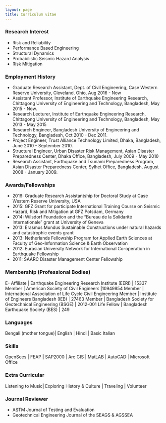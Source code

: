 ```yaml
---
layout: page
title: Curriculum vitae
---
```

### Research Interest
* Risk and Reliability
* Performance Based Engineering
* Structural Dynamics
* Probabilistic Seismic Hazard Analysis
* Risk Mitigation

### Employment History
* Graduate Research Assistant, Dept. of Civil Engineering, Case Western Reserve University, Cleveland, Ohio, Aug 2016 - Now
* Assistant Professor, Institute of Earthquake Engineering Research, Chittagong University of Engineering and Technology, Bangladesh, May 2015 - Now.
* Research Lecturer, Institute of Earthquake Engineering Research, Chittagong University of Engineering and Technology, Bangladesh, May 2013 - May 2015
* Research Engineer, Bangladesh University of Engineering and Technology, Bangladesh,  Oct 2010 - Dec 2011.
* Project Engineer, Trust Alliance Technology Limited, Dhaka, Bangladesh,  June 2010 - September 2010.
* Structural Engineer, Urban Disaster Risk Management, Asian Disaster Preparedness Center, Dhaka Office, Bangladesh, July 2009 - May 2010
* Research Assistant, Earthquake and Tsunami Preparedness Program, Asian Disaster Preparedness Center, Sylhet Office, Bangladesh, August 2008 - January 2009.

### Awards/Fellowships

* 2016: Graduate Research Assistantship for Doctoral Study at Case Western Reserve University, USA
* 2015: GFZ Grant for participate International Training Course on Seismic Hazard, Risk and Mitigation at GFZ Potsdam, Germany
* 2014: Wilsdorf Foundation and the “Bureau de la Solidarité Internationale” grant at University of Geneva
* 2013: Erasmus Mundus Sustainable Constructions under natural hazards and catastrophic events grant
* 2013: Netherlands Fellowship Program for Applied Earth Sciences at Faculty of Geo-Information Science & Earth Observation
* 2012: Eurasian University Network for International Co-operation in Earthquake Fellowship
* 2011: SAARC Disaster Management Center Fellowship

### Membership (Professional Bodies)

E- Affiliate | Earthquake Engineering Research Institute (EERI) | 15337
Member     | American Society of Civil Engineers |10949854
Member     | International Association of Life Cycle Civil Engineering
Member     | Institute of Engineers Bangladesh (IEB) | 27463
Member     | Bangladesh Society for Geotechnical Engineering (BSGE) | 2012-001
Life Fellow | Bangladesh Earthquake Society (BES) | 249

### Languages
Bengali (mother tongue)| English | Hindi | Basic Italian

### Skills

OpenSees | FEAP | SAP2000 | Arc GIS | MatLAB | AutoCAD | Microsoft Office

### Extra Curricular

Listening to Music| Exploring History & Culture | Traveling | Volunteer

### Journal Reviewer

* ASTM Journal of Testing and Evaluation
* Geotechnical Engineering Journal of the SEAGS & AGSSEA
